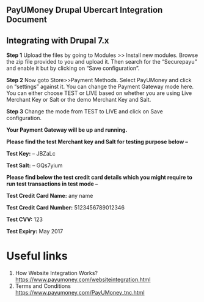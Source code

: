 ## PayUMoney Drupal Ubercart Integration Document ##

Integrating with Drupal 7.x
-------------------------------

**Step 1**
Upload the files by going to Modules >> Install new modules. Browse the zip file provided to you and upload it. Then search for the “Securepayu” and enable it but by clicking on “Save configuration”.

**Step 2**
Now goto Store>>Payment Methods. Select PayUMoney and click on “settings” against it. You can change the Payment Gateway mode here. You can either choose TEST or LIVE based on whether you are using Live Merchant Key or Salt or the demo Merchant Key and Salt.

**Step 3**
Change the mode from TEST to LIVE and click on Save configuration. 

**Your Payment Gateway will be up and running.**

**Please find the test Merchant key and Salt for testing purpose below –**

**Test Key:** – JBZaLc

**Test Salt:** – GQs7yium

**Please find below the test credit card details which you might require to run test transactions in test mode –**

**Test Credit Card Name:** any name

**Test Credit Card Number:** 5123456789012346 

**Test CVV:** 123

**Test Expiry:** May 2017



Useful links
=========

 1. How Website Integration Works? https://www.payumoney.com/websiteintegration.html
 2. Terms and Conditions https://www.payumoney.com/PayUMoney_tnc.html

